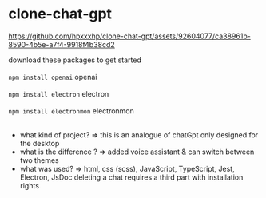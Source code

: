 # clone-chat-gpt

https://github.com/hpxxxhp/clone-chat-gpt/assets/92604077/ca38961b-8590-4b5e-a7f4-9918f4b38cd2

download these packages to get started
<br>
<br>
`npm install openai` 
openai
<br>
<br>
`npm install electron`
electron 
<br>
<br>
`npm install electronmon`
electronmon
<br>
<br>

- what kind of project? => this is an analogue of chatGpt only designed for the desktop
- what is the difference ? => added voice assistant & can switch between two themes
- what was used? => html, css (scss), JavaScript, TypeScript, Jest, Electron, JsDoc
deleting a chat requires a third part with installation rights
